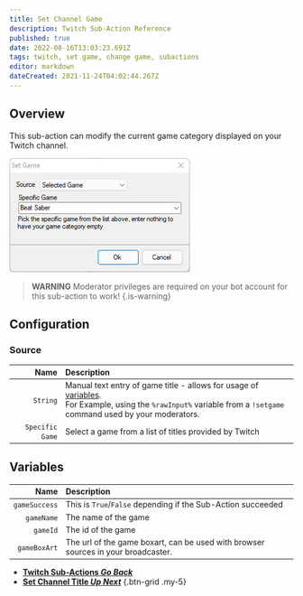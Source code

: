 ```yaml
---
title: Set Channel Game
description: Twitch Sub-Action Reference
published: true
date: 2022-08-16T13:03:23.691Z
tags: twitch, set game, change game, subactions
editor: markdown
dateCreated: 2021-11-24T04:02:44.267Z
---
```


## Overview

This sub-action can modify the current game category displayed on your Twitch channel.

![set_channel_game_-select_game_.png](/set_channel_game_-select_game_.png)

> **WARNING**
> Moderator privileges are required on your bot account for this sub-action to work!
{.is-warning}

## Configuration

### Source

Name | Description
----:|:------------
`String` | Manual text entry of game title - allows for usage of [variables](/en/Variables). <br/> For Example, using the `%rawInput%` variable from a `!setgame` command used by your moderators.
`Specific Game` | Select a game from a list of titles provided by Twitch


## Variables
Name | Description
----:|:------------
`gameSuccess` | This is `True`/`False` depending if the Sub-Action succeeded
`gameName` | The name of the game
`gameId` | The id of the game
`gameBoxArt` | The url of the game boxart, can be used with browser sources in your broadcaster.

- [<i class="mdi mdi-chevron-left"></i>**Twitch Sub-Actions *Go Back***](/en/Sub-Actions/Twitch)
- [<i class="mdi mdi-twitch text--twitch"></i>**Set Channel Title *Up Next***](/en/Sub-Actions/Twitch/Set-Title)
{.btn-grid .my-5}